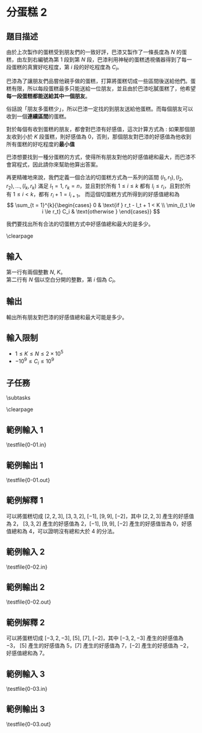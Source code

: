 # 分蛋糕 2

## 題目描述
由於上次製作的蛋糕受到朋友們的一致好評，巴漆又製作了一條長度為 $N$ 的蛋糕，由左到右編號為第 $1$ 段到第 $N$ 段，巴漆利用神秘的蛋糕透視儀器得到了每一段蛋糕的真實好吃程度，第 $i$ 段的好吃程度為 $C_i$。

巴漆為了讓朋友們品嘗他親手做的蛋糕，打算將蛋糕切成一些區間後送給他們。蛋糕有限，所以每段蛋糕最多只能送給一位朋友，並且由於巴漆吃膩蛋糕了，他希望**每一段蛋糕都能送給其中一個朋友**。

俗話說「朋友多蛋糕少」，所以巴漆一定找的到朋友送給他蛋糕。而每個朋友可以收到一個**連續區間**的蛋糕。    

對於每個有收到蛋糕的朋友，都會對巴漆有好感值，這次計算方式為 : 如果那個朋友收到小於 $K$ 段蛋糕，則好感值為 $0$，否則，那個朋友對巴漆的好感值為他收到所有蛋糕的好吃程度的**最小值**  

巴漆想要找到一種分蛋糕的方式，使得所有朋友對他的好感值總和最大，而巴漆不會寫程式，因此請你來幫助他算出答案。

再更精確地來說，我們定義一個合法的切蛋糕方式為一系列的區間 $(l_1, r_1), (l_2, r_2), ..., (l_k, r_k)$ 滿足 $l_1 = 1$, $r_k = n$，並且對於所有 $1 \le i \le k$ 都有 $l_i \le r_i$，且對於所有 $1 \le i < k$，都有 $r_i + 1 =  l_{i + 1}$。
而這個切蛋糕方式所得到的好感值總和為 
$$
\sum_{t = 1}^{k}{\begin{cases}
0 & \text{if  } r_t - l_t + 1 < K \\
\min_{l_t \le i \le r_t} C_i & \text{otherwise  }
\end{cases}}
$$


我們要找出所有合法的切蛋糕方式中好感值總和最大的是多少。




\clearpage

## 輸入
第一行有兩個整數 $N$, $K$。  
第二行有 $N$ 個以空白分開的整數，第 $i$ 個為 $C_i$。  

## 輸出
輸出所有朋友對巴漆的好感值總和最大可能是多少。  

## 輸入限制
* $1 \le K \le N \le 2 \times 10^{5}$
* $-10^9 \le C_i \le 10^9$

## 子任務
\subtasks

\clearpage

## 範例輸入 1
\testfile{0-01.in}

## 範例輸出 1
\testfile{0-01.out}

## 範例解釋 1

可以將蛋糕切成 $[2, 2, 3]$, $[3, 3, 2]$, $[-1]$, $[9, 9]$, $[-2]$，其中 $[2, 2, 3]$ 產生的好感值為 $2$， $[3, 3, 2]$ 產生的好感值為 $2$，$[-1]$, $[9, 9]$, $[-2]$ 產生的好感值皆為 $0$，好感值總和為 $4$，可以證明沒有總和大於 $4$ 的分法。

## 範例輸入 2
\testfile{0-02.in}

## 範例輸出 2
\testfile{0-02.out}

## 範例解釋 2

可以將蛋糕切成 $[-3, 2, -3]$, $[5]$, $[7]$, $[-2]$，其中 $[-3, 2, -3]$ 產生的好感值為 $-3$， $[5]$ 產生的好感值為 $5$，$[7]$ 產生的好感值為 $7$，$[-2]$ 產生的好感值為 $-2$，好感值總和為 $7$。

## 範例輸入 3
\testfile{0-03.in}

## 範例輸出 3
\testfile{0-03.out}
